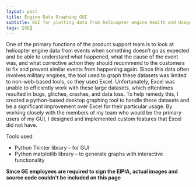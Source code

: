 ```yaml
---
layout: post
title: Engine Data Graphing GUI
subtitle: GUI for plotting data from helicopter engine Health and Usage Monitoring System
tags: [GE]
---
```


One of the primary functions of the product support team is to look at helicopter engine data from events when something doesn’t go as expected and be able to understand what happened, what the cause of the event was, and what corrective action they should recommend to the customers to fix and prevent similar events from happening again. Since this data often involves military engines, the tool used to graph these datasets was limited to non-web-based tools, so they used Excel. Unfortunately, Excel was unable to efficiently work with these large datasets, which oftentimes resulted in bugs, glitches, crashes, and data loss.
To help remedy this, I created a python-based desktop graphing tool to handle these datasets and be a significant improvement over Excel for their particular usage. By working closely with the members of my team who would be the primary users of my GUI, I designed and implemented custom features that Excel did not have.

Tools used:
-	Python Tkinter library – for GUI
-	Python matplotlib library – to generate graphs with interactive functionality

**Since GE employees are required to sign the EIPIA, actual images and source code couldn't be included on this page**
